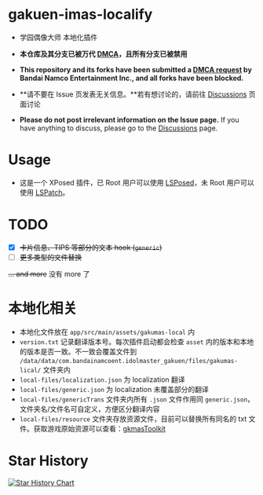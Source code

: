 # gakuen-imas-localify

- 学园偶像大师 本地化插件
- **本仓库及其分支已被万代 [DMCA](https://github.com/github/dmca/blob/master/2024/07/2024-07-02-bandai.md)，且所有分支已被禁用**
- **This repository and its forks have been submitted a [DMCA request](https://github.com/github/dmca/blob/master/2024/07/2024-07-02-bandai.md) by Bandai Namco Entertainment Inc., and all forks have been blocked.**



- **请不要在 Issue 页发表无关信息。**若有想讨论的，请前往 [Discussions](https://github.com/chinosk6/gakuen-imas-localify/discussions) 页面讨论
- **Please do not post irrelevant information on the Issue page.** If you have anything to discuss, please go to the [Discussions](https://github.com/chinosk6/gakuen-imas-localify/discussions) page.



# Usage

- 这是一个 XPosed 插件，已 Root 用户可以使用 [LSPosed](https://github.com/LSPosed/LSPosed)，未 Root 用户可以使用 [LSPatch](https://github.com/LSPosed/LSPatch)。



# TODO

- [x] ~~卡片信息、TIPS 等部分的文本 hook (`generic`)~~
- [ ] ~~更多类型的文件替换~~

~~... and more~~ 没有 more 了



# 本地化相关

- 本地化文件放在 `app/src/main/assets/gakumas-local` 内
- `version.txt` 记录翻译版本号。每次插件启动都会检查 `asset` 内的版本和本地的版本是否一致。不一致会覆盖文件到 `/data/data/com.bandainamcoent.idolmaster_gakuen/files/gakumas-lical/` 文件夹内
- `local-files/localization.json` 为 localization 翻译
- `local-files/generic.json` 为 localization 未覆盖部分的翻译
- `local-files/genericTrans` 文件夹内所有 `.json` 文件作用同 `generic.json`，文件夹名/文件名可自定义，方便区分翻译内容
- `local-files/resource` 文件夹存放资源文件，目前可以替换所有同名的 txt 文件。获取游戏原始资源可以查看：[gkmasToolkit](https://github.com/kishidanatsumi/gkmasToolkit)



# Star History

[![Star History Chart](https://api.star-history.com/svg?repos=chinosk6/gakuen-imas-localify&type=Date)](https://star-history.com/#chinosk6/gakuen-imas-localify&Date)

